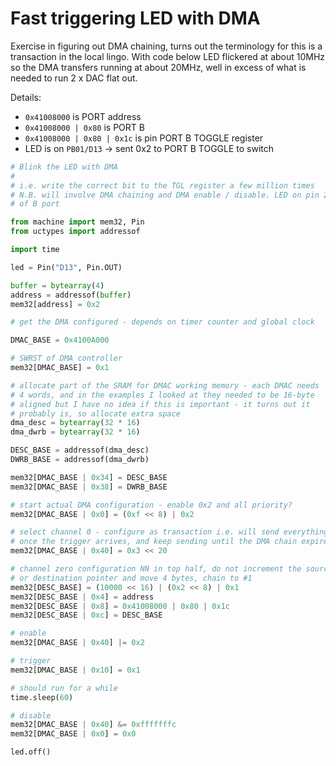 # Fast triggering LED with DMA

Exercise in figuring out DMA chaining, turns out the terminology for this is a transaction in the local lingo. With code below LED flickered at about 10MHz so the DMA transfers running at about 20MHz, well in excess of what is needed to run 2 x DAC flat out.

Details:

- `0x41008000` is PORT address
- `0x41008000 | 0x80` is PORT B
- `0x41008000 | 0x80 | 0x1c` is pin PORT B TOGGLE register
- LED is on `PB01/D13` -> sent 0x2 to PORT B TOGGLE to switch

```python
# Blink the LED with DMA
#
# i.e. write the correct bit to the TGL register a few million times
# N.B. will involve DMA chaining and DMA enable / disable. LED on pin 2
# of B port

from machine import mem32, Pin
from uctypes import addressof

import time

led = Pin("D13", Pin.OUT)

buffer = bytearray(4)
address = addressof(buffer)
mem32[address] = 0x2

# get the DMA configured - depends on timer counter and global clock

DMAC_BASE = 0x4100A000

# SWRST of DMA controller
mem32[DMAC_BASE] = 0x1

# allocate part of the SRAM for DMAC working memory - each DMAC needs
# 4 words, and in the examples I looked at they needed to be 16-byte
# aligned but I have no idea if this is important - it turns out it
# probably is, so allocate extra space
dma_desc = bytearray(32 * 16)
dma_dwrb = bytearray(32 * 16)

DESC_BASE = addressof(dma_desc)
DWRB_BASE = addressof(dma_dwrb)

mem32[DMAC_BASE | 0x34] = DESC_BASE
mem32[DMAC_BASE | 0x38] = DWRB_BASE

# start actual DMA configuration - enable 0x2 and all priority?
mem32[DMAC_BASE | 0x0] = (0xf << 8) | 0x2

# select channel 0 - configure as transaction i.e. will send everything
# once the trigger arrives, and keep sending until the DMA chain expires
mem32[DMAC_BASE | 0x40] = 0x3 << 20

# channel zero configuration NN in top half, do not increment the source pointer
# or destination pointer and move 4 bytes, chain to #1
mem32[DESC_BASE] = (10000 << 16) | (0x2 << 8) | 0x1
mem32[DESC_BASE | 0x4] = address
mem32[DESC_BASE | 0x8] = 0x41008000 | 0x80 | 0x1c
mem32[DESC_BASE | 0xc] = DESC_BASE

# enable
mem32[DMAC_BASE | 0x40] |= 0x2

# trigger
mem32[DMAC_BASE | 0x10] = 0x1

# should run for a while
time.sleep(60)

# disable
mem32[DMAC_BASE | 0x40] &= 0xfffffffc
mem32[DMAC_BASE | 0x0] = 0x0

led.off()
```